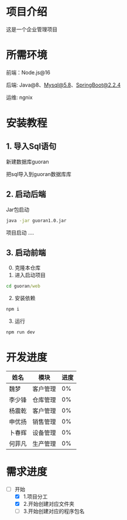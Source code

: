 # 项目介绍

这是一个企业管理项目

# 所需环境

前端：Node.js@16

后端: Java@8、Mysql@5.8、SpringBoot@2.2.4

运维: ngnix

# 安装教程

## 1. 导入Sql语句

新建数据库guoran

把sql导入到guoran数据库库

## 2. 启动后端

Jar包启动

```sh
java -jar guoran1.0.jar
```

项目启动
....

## 3. 启动前端

0. 克隆本仓库
1. 进入启动项目

```cmd
cd guoran/web
```

2. 安装依赖

```cmd
npm i
```

3. 运行

```cmd
npm run dev
```

# 开发进度

| 姓名   | 模块     | 进度 |
| ------ | -------- | ---- |
| 魏梦   | 客户管理 | 0%   |
| 李少锋 | 仓库管理 | 0%   |
| 杨震乾 | 客户管理 | 0%   |
| 申优扬 | 销售管理 | 0%   |
| 卜春辉 | 设备管理 | 0%   |
| 何菲凡 | 生产管理 | 0%   |

# 需求进度

- [ ] 开始
  - [X] 1.项目分工
  - [X] 2.开始创建对应文件夹
  - [ ] 3.开始创建对应的程序包名
